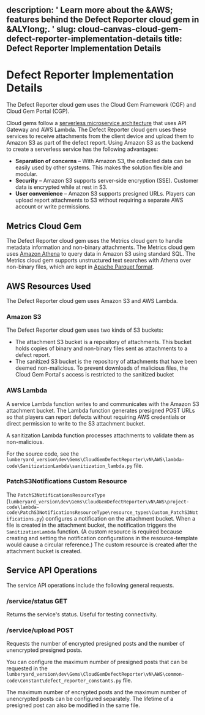 description: ' Learn more about the &AWS; features behind the Defect Reporter cloud
  gem in &ALYlong;. '
slug: cloud-canvas-cloud-gem-defect-reporter-implementation-details
title: Defect Reporter Implementation Details
---
# Defect Reporter Implementation Details<a name="cloud-canvas-cloud-gem-defect-reporter-implementation-details"></a>

The Defect Reporter cloud gem uses the Cloud Gem Framework \(CGF\) and Cloud Gem Portal \(CGP\)\.

Cloud gems follow a [serverless microservice architecture](https://aws.amazon.com/blogs/compute/microservices-without-the-servers/) that uses API Gateway and AWS Lambda\. The Defect Reporter cloud gem uses these services to receive attachments from the client device and upload them to Amazon S3 as part of the defect report\. Using Amazon S3 as the backend to create a serverless service has the following advantages:
+ **Separation of concerns** – With Amazon S3, the collected data can be easily used by other systems\. This makes the solution flexible and modular\.
+ **Security** – Amazon S3 supports server\-side encryption \(SSE\)\. Customer data is encrypted while at rest in S3\.
+ **User convenience** – Amazon S3 supports presigned URLs\. Players can upload report attachments to S3 without requiring a separate AWS account or write permissions\.

## Metrics Cloud Gem<a name="cloud-canvas-cloud-gem-defect-reporter-implementation-details-metrics-cloud-gem"></a>

The Defect Reporter cloud gem uses the Metrics cloud gem to handle metadata information and non\-binary attachments\. The Metrics cloud gem uses [Amazon Athena](https://aws.amazon.com/athena/) to query data in Amazon S3 using standard SQL\. The Metrics cloud gem supports unstructured text searches with Athena over non\-binary files, which are kept in [Apache Parquet format](https://parquet.apache.org/)\.

## AWS Resources Used<a name="cloud-canvas-cloud-gem-defect-reporter-implementation-details-aws-resources-used"></a>

The Defect Reporter cloud gem uses Amazon S3 and AWS Lambda\.

### Amazon S3<a name="cloud-canvas-cloud-gem-defect-reporter-implementation-details-amazon-s3"></a>

The Defect Reporter cloud gem uses two kinds of S3 buckets:
+ The attachment S3 bucket is a repository of attachments\. This bucket holds copies of binary and non\-binary files sent as attachments to a defect report\.
+ The sanitized S3 bucket is the repository of attachments that have been deemed non\-malicious\. To prevent downloads of malicious files, the Cloud Gem Portal's access is restricted to the sanitized bucket

### AWS Lambda<a name="cloud-canvas-cloud-gem-defect-reporter-implementation-details-aws-lambda"></a>

A service Lambda function writes to and communicates with the Amazon S3 attachment bucket\. The Lambda function generates presigned POST URLs so that players can report defects without requiring AWS credentials or direct permission to write to the S3 attachment bucket\.

A sanitization Lambda function processes attachments to validate them as non\-malicious\. 

For the source code, see the `lumberyard_version\dev\Gems\CloudGemDefectReporter\vN\AWS\lambda-code\SanitizationLambda\sanitization_lambda.py` file\.

### PatchS3Notifications Custom Resource<a name="cloud-canvas-cloud-gem-defect-reporter-implementation-details-patchs3notifications-custom-resource"></a>

The `PatchS3NotificationsResourceType` \(`lumberyard_version\dev\Gems\CloudGemDefectReporter\vN\AWS\project-code\lambda-code\PatchS3NotificationsResourceType\resource_types\Custom_PatchS3Notifications.py`\) configures a notification on the attachment bucket\. When a file is created in the attachment bucket, the notification triggers the `SanitizationLambda` function\. \(A custom resource is required because creating and setting the notification configurations in the resource\-template would cause a circular reference\.\) The custom resource is created after the attachment bucket is created\.

## Service API Operations<a name="cloud-canvas-cloud-gem-defect-reporter-implementation-details-service-api-operations"></a>

The service API operations include the following general requests\.

### /service/status GET<a name="cloud-canvas-cloud-gem-defect-reporter-implementation-details-servicestatus-get"></a>

Returns the service's status\. Useful for testing connectivity\.

### /service/upload POST<a name="cloud-canvas-cloud-gem-defect-reporter-implementation-details-serviceupload-post"></a>

Requests the number of encrypted presigned posts and the number of unencrypted presigned posts\. 

You can configure the maximum number of presigned posts that can be requested in the `lumberyard_version\dev\Gems\CloudGemDefectReporter\vN\AWS\common-code\Constant\defect_reporter_constants.py` file\.

The maximum number of encrypted posts and the maximum number of unencrypted posts can be configured separately\. The lifetime of a presigned post can also be modified in the same file\.